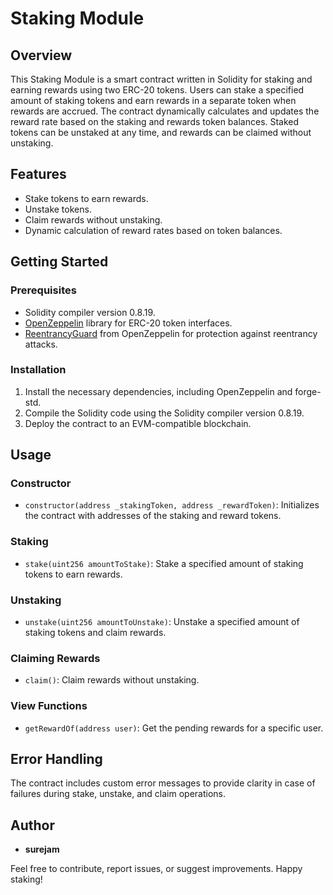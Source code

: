 # Staking Module

## Overview
This Staking Module is a smart contract written in Solidity for staking and earning rewards using two ERC-20 tokens. Users can stake a specified amount of staking tokens and earn rewards in a separate token when rewards are accrued. The contract dynamically calculates and updates the reward rate based on the staking and rewards token balances. Staked tokens can be unstaked at any time, and rewards can be claimed without unstaking.

## Features
- Stake tokens to earn rewards.
- Unstake tokens.
- Claim rewards without unstaking.
- Dynamic calculation of reward rates based on token balances.

## Getting Started

### Prerequisites
- Solidity compiler version 0.8.19.
- [OpenZeppelin](https://github.com/OpenZeppelin/openzeppelin-contracts) library for ERC-20 token interfaces.
- [ReentrancyGuard](https://github.com/OpenZeppelin/openzeppelin-contracts/blob/master/contracts/utils/ReentrancyGuard.sol) from OpenZeppelin for protection against reentrancy attacks.

### Installation
1. Install the necessary dependencies, including OpenZeppelin and forge-std.
2. Compile the Solidity code using the Solidity compiler version 0.8.19.
3. Deploy the contract to an EVM-compatible blockchain.

## Usage

### Constructor
- `constructor(address _stakingToken, address _rewardToken)`: Initializes the contract with addresses of the staking and reward tokens.

### Staking
- `stake(uint256 amountToStake)`: Stake a specified amount of staking tokens to earn rewards.

### Unstaking
- `unstake(uint256 amountToUnstake)`: Unstake a specified amount of staking tokens and claim rewards.

### Claiming Rewards
- `claim()`: Claim rewards without unstaking.

### View Functions
- `getRewardOf(address user)`: Get the pending rewards for a specific user.

## Error Handling
The contract includes custom error messages to provide clarity in case of failures during stake, unstake, and claim operations.

## Author
- **surejam**

Feel free to contribute, report issues, or suggest improvements. Happy staking!


